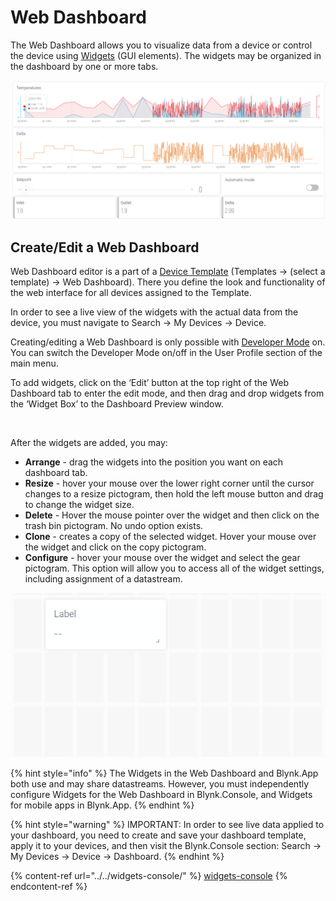 # Web Dashboard

The Web Dashboard allows you to visualize data from a device or control the device using [Widgets](../../widgets-console/) ﻿(GUI elements). The widgets may be organized in the dashboard by one or more tabs.﻿

![](../../../.gitbook/assets/dashboard.png)

## Create/Edit a Web Dashboard

Web Dashboard editor is a part of a [Device Template](../../../concepts/device-template.md) (Templates -> (select a template) -> Web Dashboard). There you define the look and functionality of the web interface for all devices assigned to the Template.

In order to see a live view of the widgets with the actual data from the device, you must navigate to Search -> My Devices -> Device.

Creating/editing a Web Dashboard is only possible with [Developer Mode](../../../concepts/developer-mode.md) on. You can switch the Developer Mode on/off in the User Profile section of the main menu.

To add widgets, click on the ‘Edit’ button at the top right of the Web Dashboard tab to enter the edit mode, and then drag and drop widgets from the ‘Widget Box’ to the Dashboard Preview window.

<figure><img src="../../../.gitbook/assets/add_widgets.gif" alt=""><figcaption></figcaption></figure>

After the widgets are added, you may:

* **Arrange** - drag the widgets into the position you want on each dashboard tab.
* **Resize** - hover your mouse over the lower right corner until the cursor changes to a resize pictogram, then hold the left mouse button and drag to change the widget size.&#x20;
* **Delete** - Hover the mouse pointer over the widget and then click on the trash bin pictogram. No undo option exists.
* **Clone** - creates a copy of the selected widget. Hover your mouse over the widget and click on the copy pictogram.
* **Configure** - hover your mouse over the widget and select the gear pictogram. This option will allow you to access all of the widget settings, including assignment of a datastream.

![](../../../.gitbook/assets/cpt2105241707-610x318.gif)

{% hint style="info" %}
The Widgets in the Web Dashboard and Blynk.App both use and may share datastreams. However, you must independently configure Widgets for the Web Dashboard in Blynk.Console, and Widgets for mobile apps in Blynk.App.
{% endhint %}

{% hint style="warning" %}
IMPORTANT: In order to see live data applied to your dashboard, you need to create and save your dashboard template, apply it to your devices, and then visit the Blynk.Console section: Search -> My Devices -> Device -> Dashboard.
{% endhint %}

{% content-ref url="../../widgets-console/" %}
[widgets-console](../../widgets-console/)
{% endcontent-ref %}
